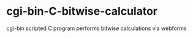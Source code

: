 # cgi-bin-C-bitwise-calculator
cgi-bin scripted C program performs bitwise calculations via webforms
